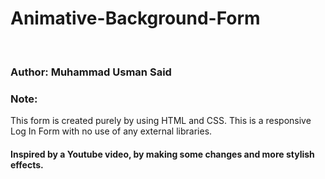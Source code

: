 # Animative-Background-Form
<br>
<h3>Author: Muhammad Usman Said</h3>
<h3>Note:</h3>
<p>This form is created purely by using HTML and CSS. This is a responsive Log In Form with no use of any external libraries.</p>
<h4>Inspired by a Youtube video, by making some changes and more stylish effects.</h4>
